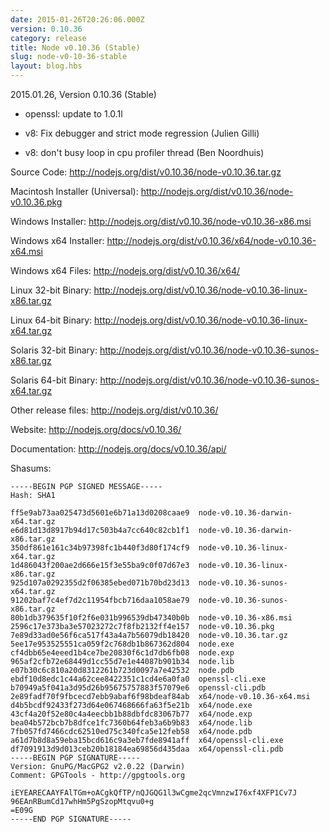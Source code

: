```yaml
---
date: 2015-01-26T20:26:06.000Z
version: 0.10.36
category: release
title: Node v0.10.36 (Stable)
slug: node-v0-10-36-stable
layout: blog.hbs
---
```


2015.01.26, Version 0.10.36 (Stable)

* openssl: update to 1.0.1l

* v8: Fix debugger and strict mode regression (Julien Gilli)

* v8: don't busy loop in cpu profiler thread (Ben Noordhuis)


Source Code: http://nodejs.org/dist/v0.10.36/node-v0.10.36.tar.gz

Macintosh Installer (Universal): http://nodejs.org/dist/v0.10.36/node-v0.10.36.pkg

Windows Installer: http://nodejs.org/dist/v0.10.36/node-v0.10.36-x86.msi

Windows x64 Installer: http://nodejs.org/dist/v0.10.36/x64/node-v0.10.36-x64.msi

Windows x64 Files: http://nodejs.org/dist/v0.10.36/x64/

Linux 32-bit Binary: http://nodejs.org/dist/v0.10.36/node-v0.10.36-linux-x86.tar.gz

Linux 64-bit Binary: http://nodejs.org/dist/v0.10.36/node-v0.10.36-linux-x64.tar.gz

Solaris 32-bit Binary: http://nodejs.org/dist/v0.10.36/node-v0.10.36-sunos-x86.tar.gz

Solaris 64-bit Binary: http://nodejs.org/dist/v0.10.36/node-v0.10.36-sunos-x64.tar.gz

Other release files: http://nodejs.org/dist/v0.10.36/

Website: http://nodejs.org/docs/v0.10.36/

Documentation: http://nodejs.org/docs/v0.10.36/api/

Shasums:
```
-----BEGIN PGP SIGNED MESSAGE-----
Hash: SHA1

ff5e9ab73aa025473d5601e6b71a13d0208caae9  node-v0.10.36-darwin-x64.tar.gz
e6d81d13d8917b94d17c503b4a7cc640c82cb1f1  node-v0.10.36-darwin-x86.tar.gz
350df861e161c34b97398fc1b440f3d80f174cf9  node-v0.10.36-linux-x64.tar.gz
1d486043f200ae2d666e15f3e55ba9c0f07d67e3  node-v0.10.36-linux-x86.tar.gz
925d107a0292355d2f06385ebed071b70bd23d13  node-v0.10.36-sunos-x64.tar.gz
91202baf7c4ef7d2c11954fbcb716daa1058ae79  node-v0.10.36-sunos-x86.tar.gz
80b1db379635f10f2f6e031b996539db47340b0b  node-v0.10.36-x86.msi
2596c17e373ba3e57023272c7f8fb2132ff4e157  node-v0.10.36.pkg
7e89d33ad0e56f6ca517f43a4a7b56079db18420  node-v0.10.36.tar.gz
5ee17e953525551ca059f2c768db1b867362d804  node.exe
cf4dbb65e4eeed1b4ce7be20830f6c1d7db6fb08  node.exp
965af2cfb72e68449d1cc55d7e1e44087b901b34  node.lib
e07b30c6c810a20d8312261b723d0097a7e42532  node.pdb
ebdf10d8edc1c44a62cee8422351c1cd4e6a0fa0  openssl-cli.exe
b70949a5f041a3d95d26b95675757883f57079e6  openssl-cli.pdb
2e89fadf70f9fbcecd7ebb9abaf6f98bdeaf84ab  x64/node-v0.10.36-x64.msi
d4b5bcdf92433f273d64e067468666fa63f5e21b  x64/node.exe
43cf4a20f52e80c4a4eecbb1b88dbfdc83067b77  x64/node.exp
bea04b572bcb7b8dfce1fc7360b64feb3a6b9b83  x64/node.lib
7fb057fd7466cdc62510ed75c340fca5e12feb58  x64/node.pdb
a61d7b8d8a59eba15bcd616c9a3eb7fde8941aff  x64/openssl-cli.exe
df7091913d9d013ceb20b18184ea69856d435daa  x64/openssl-cli.pdb
-----BEGIN PGP SIGNATURE-----
Version: GnuPG/MacGPG2 v2.0.22 (Darwin)
Comment: GPGTools - http://gpgtools.org

iEYEARECAAYFAlTGm+oACgkQfTP/nQJGQG1l3wCgme2qcVmnzwI76xf4XFP1Cv7J
96EAnRBumCd17whHm5PgSzopMtqvu0+g
=E09G
-----END PGP SIGNATURE-----
```

